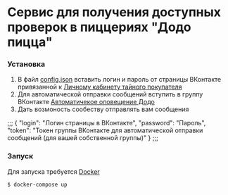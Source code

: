 # Сервис для получения доступных проверок в пиццериях "Додо пицца"

### Установка

1. В файл [config.json](https://github.com/nalunenanule/dodoparser/blob/master/static/config.json) вставить логин и пароль от страницы ВКонтакте привязанной к 
[Личному кабинету тайного покупателя](https://lk.dodocontrol.ru/)
2. Для автоматической отправки сообщений вступить в группу ВКонтакте [Автоматичекое оповещение Додо](https://vk.com/club150720165)
3. Дать возмоность сообеству отправлять вам сообщения

;;;
{
    "login": "Логин страницы в ВКонтакте",
    "password": "Пароль",
    "token": "Токен группы ВКонтакте для автоматической отправки сообщений (для вашей собственной группы)"
}
;;;

### Запуск

Для запуска требуется [Docker](https://www.docker.com/)

```sh
$ docker-compose up
```

